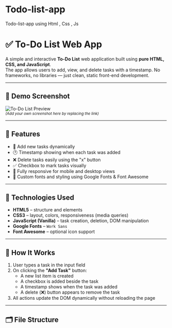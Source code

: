 # Todo-list-app
Todo-list-app using Html , Css , Js

# ✅ To-Do List Web App

A simple and interactive **To-Do List** web application built using **pure HTML, CSS, and JavaScript**.  
The app allows users to add, view, and delete tasks with a timestamp. No frameworks, no libraries — just clean, static front-end development.

---

## 📸 Demo Screenshot

![To-Do List Preview](![image](https://github.com/user-attachments/assets/3cebd98a-134d-463a-9a15-9e3adcb542c1)
)  
<sub>*(Add your own screenshot here by replacing the link)*</sub>

---

## 🌟 Features

- 📝 Add new tasks dynamically  
- 🕐 Timestamp showing when each task was added  
- ❌ Delete tasks easily using the "x" button  
- ✅ Checkbox to mark tasks visually  
- 📱 Fully responsive for mobile and desktop views  
- 🎨 Custom fonts and styling using Google Fonts & Font Awesome

---

## 🚀 Technologies Used

- **HTML5** – structure and elements  
- **CSS3** – layout, colors, responsiveness (media queries)  
- **JavaScript (Vanilla)** – task creation, deletion, DOM manipulation  
- **Google Fonts** – `Work Sans`  
- **Font Awesome** – optional icon support

---

## 🧠 How It Works

1. User types a task in the input field
2. On clicking the **"Add Task"** button:
   - A new list item is created
   - A checkbox is added beside the task
   - A timestamp shows when the task was added
   - A delete (❌) button appears to remove the task
3. All actions update the DOM dynamically without reloading the page

---

## 🗂️ File Structure


